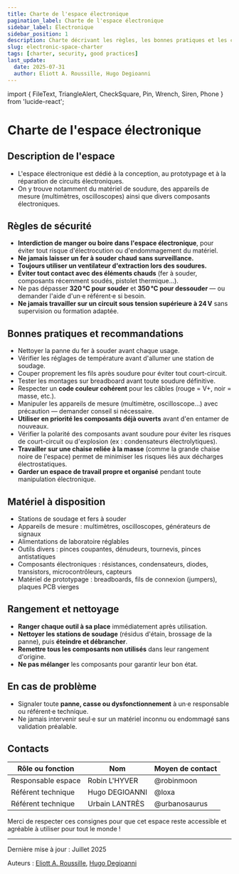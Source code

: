 ```yaml
---
title: Charte de l'espace électronique
pagination_label: Charte de l'espace électronique
sidebar_label: Électronique
sidebar_position: 1
description: Charte décrivant les règles, les bonnes pratiques et les contacts pour l'espace électronique du FabLab.
slug: electronic-space-charter
tags: [charter, security, good practices]
last_update:
  date: 2025-07-31
  author: Eliott A. Roussille, Hugo Degioanni
---
```

import { FileText, TriangleAlert, CheckSquare, Pin, Wrench, Siren, Phone } from 'lucide-react';

# Charte de l'espace électronique

## <FileText size={32} /> Description de l'espace

- L'espace électronique est dédié à la conception, au prototypage et à la réparation de circuits électroniques.
- On y trouve notamment du matériel de soudure, des appareils de mesure (multimètres, oscilloscopes) ainsi que divers composants électroniques.

## <TriangleAlert size={32} /> Règles de sécurité

- **Interdiction de manger ou boire dans l'espace électronique**, pour éviter tout risque d'électrocution ou d'endommagement du matériel.
- **Ne jamais laisser un fer à souder chaud sans surveillance.**
- **Toujours utiliser un ventilateur d'extraction lors des soudures.**
- **Éviter tout contact avec des éléments chauds** (fer à souder, composants récemment soudés, pistolet thermique...).
- Ne pas dépasser **320 °C pour souder** et **350 °C pour dessouder** — ou demander l'aide d'un·e référent·e si besoin.
- **Ne jamais travailler sur un circuit sous tension supérieure à 24 V** sans supervision ou formation adaptée.

## <CheckSquare size={32} /> Bonnes pratiques et recommandations

- Nettoyer la panne du fer à souder avant chaque usage.
- Vérifier les réglages de température avant d'allumer une station de soudage.
- Couper proprement les fils après soudure pour éviter tout court-circuit.
- Tester les montages sur breadboard avant toute soudure définitive.
- Respecter un **code couleur cohérent** pour les câbles (rouge = V+, noir = masse, etc.).
- Manipuler les appareils de mesure (multimètre, oscilloscope…) avec précaution — demander conseil si nécessaire.
- **Utiliser en priorité les composants déjà ouverts** avant d'en entamer de nouveaux.
- Vérifier la polarité des composants avant soudure pour éviter les risques de court-circuit ou d'explosion (ex : condensateurs électrolytiques).
- **Travailler sur une chaise reliée à la masse** (comme la grande chaise noire de l'espace) permet de minimiser les risques liés aux décharges électrostatiques.
- **Garder un espace de travail propre et organisé** pendant toute manipulation électronique.

## <Wrench size={32} /> Matériel à disposition

- Stations de soudage et fers à souder
- Appareils de mesure : multimètres, oscilloscopes, générateurs de signaux
- Alimentations de laboratoire réglables
- Outils divers : pinces coupantes, dénudeurs, tournevis, pinces antistatiques
- Composants électroniques : résistances, condensateurs, diodes, transistors, microcontrôleurs, capteurs
- Matériel de prototypage : breadboards, fils de connexion (jumpers), plaques PCB vierges

## <Pin size={32} /> Rangement et nettoyage

- **Ranger chaque outil à sa place** immédiatement après utilisation.
- **Nettoyer les stations de soudage** (résidus d'étain, brossage de la panne), puis **éteindre et débrancher**.
- **Remettre tous les composants non utilisés** dans leur rangement d'origine.
- **Ne pas mélanger** les composants pour garantir leur bon état.

## <Siren size={32} /> En cas de problème

- Signaler toute **panne, casse ou dysfonctionnement** à un·e responsable ou référent·e technique.
- Ne jamais intervenir seul·e sur un matériel inconnu ou endommagé sans validation préalable.

## <Phone size={32} /> Contacts

| Rôle ou fonction   | Nom            | Moyen de contact |
| ------------------ | -------------- | ---------------- |
| Responsable espace | Robin L'HYVER  | @robinmoon       |
| Référent technique | Hugo DEGIOANNI | @loxa            |
| Référent technique | Urbain LANTRÈS | @urbanosaurus    |

Merci de respecter ces consignes pour que cet espace reste accessible et agréable à utiliser pour tout le monde !

---

Dernière mise à jour : Juillet 2025

Auteurs : [Eliott A. Roussille](https://github.com/aust-1), [Hugo Degioanni](https://www.linkedin.com/in/hdegioanni)

